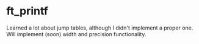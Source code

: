 # ft_printf
Learned a lot about jump tables, although I didn't implement a proper one.
Will implement (soon) width and precision functionality.
